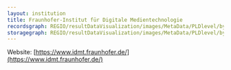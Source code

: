```yaml
---
layout: institution
title: Fraunhofer-Institut für Digitale Medientechnologie
recordsgraph: REGIO/resultDataVisualization/images/MetaData/PLDlevel/bySurt/gaw/CDXmimedist/defraunhoferidmt/records.svg
storagegraph: REGIO/resultDataVisualization/images/MetaData/PLDlevel/bySurt/gaw/CDXmimedist/defraunhoferidmt/storage.svg
---
```


Website: [https://www.idmt.fraunhofer.de/](https://www.idmt.fraunhofer.de/)
